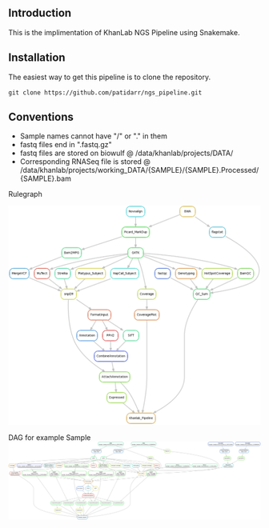 ## Introduction
This is the implimentation of KhanLab NGS Pipeline using Snakemake.
## Installation

The easiest way to get this pipeline is to clone the repository.

```
git clone https://github.com/patidarr/ngs_pipeline.git
```
## Conventions

- Sample names cannot have "/" or "." in them
- fastq files end in ".fastq.gz"
- fastq files are stored on biowulf @ /data/khanlab/projects/DATA/
- Corresponding RNASeq file is stored @ /data/khanlab/projects/working_DATA/{SAMPLE}/{SAMPLE}.Processed/{SAMPLE}.bam



Rulegraph


![alt tag](rulegraph.png)





DAG for example Sample
![alt tag](dag.png)
